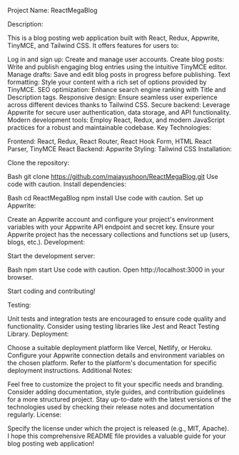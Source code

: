 Project Name: ReactMegaBlog

Description:

This is a blog posting web application built with React, Redux, Appwrite, TinyMCE, and Tailwind CSS. It offers features for users to:

Log in and sign up: Create and manage user accounts. Create blog posts: Write and publish engaging blog entries using the intuitive TinyMCE editor. Manage drafts: Save and edit blog posts in progress before publishing. Text formatting: Style your content with a rich set of options provided by TinyMCE. SEO optimization: Enhance search engine ranking with Title and Description tags. Responsive design: Ensure seamless user experience across different devices thanks to Tailwind CSS. Secure backend: Leverage Appwrite for secure user authentication, data storage, and API functionality. Modern development tools: Employ React, Redux, and modern JavaScript practices for a robust and maintainable codebase. Key Technologies:

Frontend: React, Redux, React Router, React Hook Form, HTML React Parser, TinyMCE React Backend: Appwrite Styling: Tailwind CSS Installation:

Clone the repository:

Bash git clone https://github.com/maiayushoon/ReactMegaBlog.git Use code with caution. Install dependencies:

Bash cd ReactMegaBlog npm install Use code with caution. Set up Appwrite:

Create an Appwrite account and configure your project's environment variables with your Appwrite API endpoint and secret key. Ensure your Appwrite project has the necessary collections and functions set up (users, blogs, etc.). Development:

Start the development server:

Bash npm start Use code with caution. Open http://localhost:3000 in your browser.

Start coding and contributing!

Testing:

Unit tests and integration tests are encouraged to ensure code quality and functionality. Consider using testing libraries like Jest and React Testing Library. Deployment:

Choose a suitable deployment platform like Vercel, Netlify, or Heroku. Configure your Appwrite connection details and environment variables on the chosen platform. Refer to the platform's documentation for specific deployment instructions. Additional Notes:

Feel free to customize the project to fit your specific needs and branding. Consider adding documentation, style guides, and contribution guidelines for a more structured project. Stay up-to-date with the latest versions of the technologies used by checking their release notes and documentation regularly. License:

Specify the license under which the project is released (e.g., MIT, Apache). I hope this comprehensive README file provides a valuable guide for your blog posting web application!